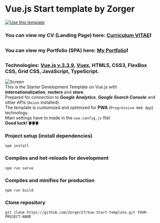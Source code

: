 # Vue.js Start template by Zorger #
[![Use this template](https://img.shields.io/badge/Use%20this%20template-darkred?style=for-the-badge)](https://github.com/Zorger27/Vue-Start-template/generate)
### You can view my CV (Landing Page) here: [Curriculum VITAE](https://zorger27.github.io)❗️ ###
### You can view my Portfolio (SPA) here: [My Portfolio](https://Zorin.Expert)❗️ ###
### Technologies: [Vue.js v.3.3.9](https://v3.ru.vuejs.org), [Vuex](https://vuex.vuejs.org), HTML5, CSS3, FlexBox CSS, Grid CSS, JavaScript, TypeScript. ###
![Screen](https://github.com/Zorger27/Vue-Start-template/assets/30940416/7a20f594-12db-4de9-88fa-6bdf54ddff7e)
<br>
This is the Starter Development Template on Vue.js with **internationalization**, **routers** and **store**.<br>
Prepared for connection to **_Google Analytics_**, **_Google Search Console_** and other APIs (`Axios` installed).<br>
The template is customized and optimized for **PWA** (`Progressive Web App`) technology.<br>
Main settings have to made in the ``vue.config.js`` file!</span><br>
__Good luck! 🍀🍀🍀__

### Project setup (install dependencies)
```
npm install
```

### Compiles and hot-reloads for development
```
npm run serve
```

### Compiles and minifies for production
```
npm run build
```

### Clone repository
```
git clone https://github.com/Zorger27/Vue-Start-template.git YOUR-PROJECT-NAME
```
